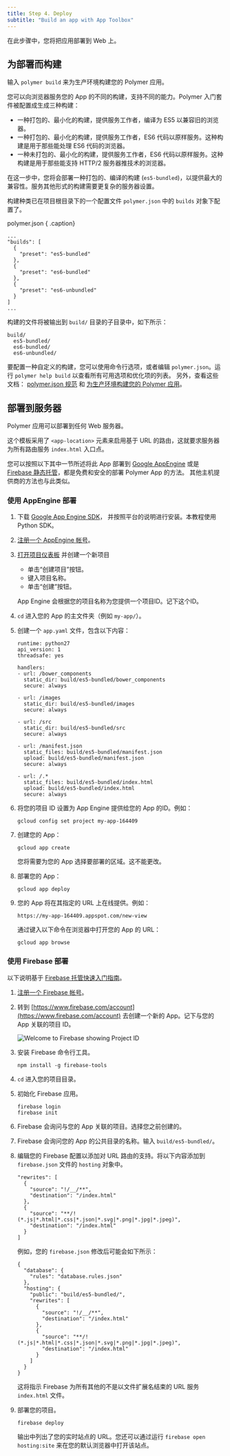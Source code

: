 ```yaml
---
title: Step 4. Deploy
subtitle: "Build an app with App Toolbox"
---
```


<!-- toc -->

在此步骤中，您将把应用部署到 Web 上。

## 为部署而构建

输入 `polymer build` 来为生产环境构建您的 Polymer 应用。

您可以向浏览器服务您的 App 的不同的构建，支持不同的能力。Polymer 入门套件被配置成生成三种构建：

* 一种打包的、最小化的构建，提供服务工作者，编译为 ES5 以兼容旧的浏览器。
* 一种打包的、最小化的构建，提供服务工作者，ES6 代码以原样服务。这种构建是用于那些能处理 ES6 代码的浏览器。
* 一种未打包的、最小化的构建，提供服务工作者，ES6 代码以原样服务。这种构建是用于那些能支持 HTTP/2 服务器推技术的浏览器。

在这一步中，您将会部署一种打包的、编译的构建 (`es5-bundled`)，以提供最大的兼容性。服务其他形式的构建需要更复杂的服务器设置。

构建种类已在项目根目录下的一个配置文件 `polymer.json` 中的 `builds` 对象下配置了。

polymer.json { .caption}
```
...
"builds": [
  {
    "preset": "es5-bundled"
  },
  {
    "preset": "es6-bundled"
  },
  {
    "preset": "es6-unbundled"
  }
]
...
```

构建的文件将被输出到 `build/` 目录的子目录中，如下所示：

    build/
      es5-bundled/
      es6-bundled/
      es6-unbundled/

要配置一种自定义的构建，您可以使用命令行选项，或者编辑 `polymer.json`。运行 `polymer help build` 以查看所有可用选项和优化项的列表。
另外，查看这些文档： [polymer.json 规范](https://www.polymer-project.org/2.0/docs/tools/polymer-json) 和 [为生产环境构建您的 Polymer 应用](https://www.polymer-project.org/2.0/toolbox/build-for-production)。

## 部署到服务器

Polymer 应用可以部署到任何 Web 服务器。

这个模板采用了 `<app-location>` 元素来启用基于 URL 的路由，这就要求服务器为所有路由服务 `index.html` 入口点。

您可以按照以下其中一节所述将此 App 部署到
[Google AppEngine](https://cloud.google.com/appengine) 或是 [Firebase
静态托管](https://www.firebase.com/docs/hosting/)，都是免费和安全的部署 Polymer App 的方法。
其他主机提供商的方法也与此类似。

### 使用 AppEngine 部署

1.  下载 [Google App Engine SDK](https://cloud.google.com/appengine/downloads)，
并按照平台的说明进行安装。本教程使用 Python SDK。

1.  [注册一个 AppEngine 帐号](https://cloud.google.com/appengine)。

1.  [打开项目仪表板](https://console.cloud.google.com/iam-admin/projects)
并创建一个新项目

    * 单击“创建项目”按钮。
    * 键入项目名称。
    * 单击“创建”按钮。
    
    App Engine 会根据您的项目名称为您提供一个项目ID。记下这个ID。

1.  `cd` 进入您的 App 的主文件夹（例如 `my-app/`）。

1. 创建一个 `app.yaml` 文件，包含以下内容：

    ```
    runtime: python27
    api_version: 1
    threadsafe: yes

    handlers:
    - url: /bower_components
      static_dir: build/es5-bundled/bower_components
      secure: always

    - url: /images
      static_dir: build/es5-bundled/images
      secure: always

    - url: /src
      static_dir: build/es5-bundled/src
      secure: always

    - url: /manifest.json
      static_files: build/es5-bundled/manifest.json
      upload: build/es5-bundled/manifest.json
      secure: always

    - url: /.*
      static_files: build/es5-bundled/index.html
      upload: build/es5-bundled/index.html
      secure: always
    ```

1. 将您的项目 ID 设置为 App Engine 提供给您的 App 的ID。例如：
   
       gcloud config set project my-app-164409

1. 创建您的 App：
   
       gcloud app create
     
   您将需要为您的 App 选择要部署的区域。这不能更改。

1. 部署您的 App：
   
       gcloud app deploy

1. 您的 App 将在其指定的 URL 上在线提供。例如：
   
       https://my-app-164409.appspot.com/new-view
   
   通过键入以下命令在浏览器中打开您的 App 的 URL：
   
       gcloud app browse

### 使用 Firebase 部署

以下说明基于 [Firebase 托管快速入门指南](https://www.firebase.com/docs/hosting/quickstart.html)。

1.  [注册一个 Firebase 帐号](https://www.firebase.com/signup/)。

1.  转到 [https://www.firebase.com/account](https://www.firebase.com/account) 去创建一个新的 App。记下与您的 App 关联的项目 ID。

    ![Welcome to Firebase showing Project ID](/images/2.0/toolbox/welcome-firebase.png)

1.  安装 Firebase 命令行工具。

        npm install -g firebase-tools

1.  `cd` 进入您的项目目录。

1.  初始化 Firebase 应用。

        firebase login
        firebase init

1.  Firebase 会询问与您的 App 关联的项目。选择您之前创建的。

1.  Firebase 会询问您的 App 的公共目录的名称。输入 `build/es5-bundled/`。

1.  编辑您的 Firebase 配置以添加对 URL 路由的支持。将以下内容添加到 `firebase.json` 文件的 `hosting` 对象中。

    ```
    "rewrites": [
      {
        "source": "!/__/**",
        "destination": "/index.html"
      },
      {
        "source": "**/!(*.js|*.html|*.css|*.json|*.svg|*.png|*.jpg|*.jpeg)",
        "destination": "/index.html"
      }
    ]
    ```

    例如，您的 `firebase.json` 修改后可能会如下所示：
	
    ```
    {
      "database": {
        "rules": "database.rules.json"
      },
      "hosting": {
        "public": "build/es5-bundled/",
        "rewrites": [
          {
            "source": "!/__/**",
            "destination": "/index.html"
          },
          {
            "source": "**/!(*.js|*.html|*.css|*.json|*.svg|*.png|*.jpg|*.jpeg)",
            "destination": "/index.html"
          }
        ]
      }
    }
    ```	

    这将指示 Firebase 为所有其他的不是以文件扩展名结束的 URL 服务 `index.html` 文件。

1.  部署您的项目。

        firebase deploy

    输出中列出了您的实时站点的 URL。您还可以通过运行 `firebase open hosting:site` 来在您的默认浏览器中打开该站点。

